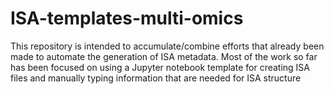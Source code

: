 # ISA-templates-multi-omics
This repository is intended to accumulate/combine efforts that already been made to automate the generation of ISA metadata. 
Most of the work so far has been focused on using a Jupyter notebook template for creating ISA files and manually typing information that are needed for ISA structure
